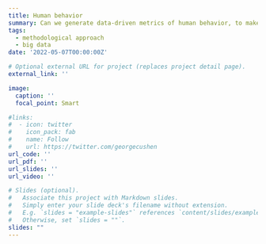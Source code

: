 ```yaml
---
title: Human behavior
summary: Can we generate data-driven metrics of human behavior, to make mathematical models more powerful, and accurate?
tags:
  - methodological approach
  - big data
date: '2022-05-07T00:00:00Z'

# Optional external URL for project (replaces project detail page).
external_link: ''

image:
  caption: ''
  focal_point: Smart

#links:
#  - icon: twitter
#    icon_pack: fab
#    name: Follow
#    url: https://twitter.com/georgecushen
url_code: ''
url_pdf: ''
url_slides: ''
url_video: ''

# Slides (optional).
#   Associate this project with Markdown slides.
#   Simply enter your slide deck's filename without extension.
#   E.g. `slides = "example-slides"` references `content/slides/example-slides.md`.
#   Otherwise, set `slides = ""`.
slides: ""
---
```

